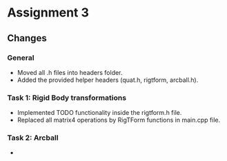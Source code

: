 # Assignment 3

## Changes
### General
- Moved all .h files into headers folder.
- Added the provided helper headers (quat.h, rigtform, arcball.h).
### Task 1: Rigid Body transformations
- Implemented TODO functionality inside the rigtform.h file.
- Replaced all matrix4 operations by RigTForm functions in main.cpp file.
### Task 2: Arcball
- 
